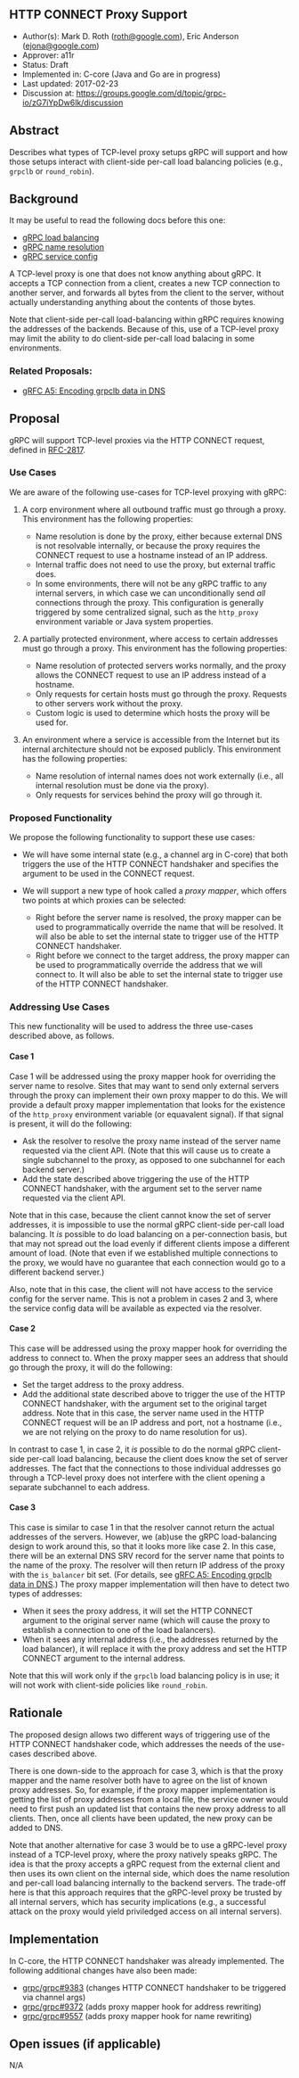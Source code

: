HTTP CONNECT Proxy Support
--------------------------
* Author(s): Mark D. Roth (roth@google.com), Eric Anderson (ejona@google.com)
* Approver: a11r
* Status: Draft
* Implemented in: C-core (Java and Go are in progress)
* Last updated: 2017-02-23
* Discussion at: https://groups.google.com/d/topic/grpc-io/zG7iYpDw6lk/discussion

## Abstract

Describes what types of TCP-level proxy setups gRPC will support and
how those setups interact with client-side per-call load balancing
policies (e.g., `grpclb` or `round_robin`).

## Background

It may be useful to read the following docs before this one:

- [gRPC load balancing](https://github.com/grpc/grpc/blob/master/doc/load-balancing.md)
- [gRPC name resolution](https://github.com/grpc/grpc/blob/master/doc/naming.md)
- [gRPC service config](https://github.com/grpc/grpc/blob/master/doc/service_config.md)

A TCP-level proxy is one that does not know anything about gRPC.
It accepts a TCP connection from a client, creates a new TCP connection
to another server, and forwards all bytes from the client to the server,
without actually understanding anything about the contents of those bytes.

Note that client-side per-call load-balancing within gRPC requires knowing
the addresses of the backends. Because of this, use of a TCP-level proxy
may limit the ability to do client-side per-call load balacing in some
environments.

### Related Proposals: 

- [gRFC A5: Encoding grpclb data in DNS](https://github.com/grpc/proposal/pull/10)

## Proposal

gRPC will support TCP-level proxies via the HTTP CONNECT request,
defined in [RFC-2817](https://tools.ietf.org/html/rfc2817).

### Use Cases

We are aware of the following use-cases for TCP-level proxying with gRPC:

1. A corp environment where all outbound traffic must go through a proxy.
   This environment has the following properties:
   - Name resolution is done by the proxy, either because external DNS
     is not resolvable internally, or because the proxy requires the
     CONNECT request to use a hostname instead of an IP address.
   - Internal traffic does not need to use the proxy, but external traffic
     does.
   - In some environments, there will not be any gRPC traffic to any internal
     servers, in which case we can unconditionally send *all* connections
     through the proxy.  This configuration is generally triggered by
     some centralized signal, such as the `http_proxy` environment variable
     or Java system properties.

2. A partially protected environment, where access to certain addresses
   must go through a proxy.  This environment has the following
   properties:
   - Name resolution of protected servers works normally, and the proxy
     allows the CONNECT request to use an IP address instead of a hostname.
   - Only requests for certain hosts must go through the proxy.
     Requests to other servers work without the proxy.
   - Custom logic is used to determine which hosts the proxy will be
     used for.

3. An environment where a service is accessible from the Internet but
   its internal architecture should not be exposed publicly.  This
   environment has the following properties:
   - Name resolution of internal names does not work externally (i.e.,
     all internal resolution must be done via the proxy).
   - Only requests for services behind the proxy will go through it.

### Proposed Functionality

We propose the following functionality to support these use cases:

- We will have some internal state (e.g., a channel arg in C-core) that
  both triggers the use of the HTTP CONNECT handshaker and specifies the
  argument to be used in the CONNECT request.

- We will support a new type of hook called a *proxy mapper*, which
  offers two points at which proxies can be selected:
  - Right before the server name is resolved, the proxy mapper can be used
    to programmatically override the name that will be resolved.  It
    will also be able to set the internal state to trigger use of the
    HTTP CONNECT handshaker.
  - Right before we connect to the target address, the proxy mapper can
    be used to programmatically override the address that we will
    connect to.  It will also be able to set the internal state to trigger
    use of the HTTP CONNECT handshaker.

### Addressing Use Cases

This new functionality will be used to address the three use-cases
described above, as follows.

#### Case 1

Case 1 will be addressed using the proxy mapper hook for overriding the
server name to resolve.  Sites that may want to send only external servers
through the proxy can implement their own proxy mapper to do this.
We will provide a default proxy mapper implementation that looks for the
existence of the `http_proxy` environment variable (or equavalent
signal).  If that signal is present, it will do the following:
- Ask the resolver to resolve the proxy name instead of the server name
  requested via the client API.  (Note that this will cause us to
  create a single subchannel to the proxy, as opposed to one
  subchannel for each backend server.)
- Add the state described above triggering the use of the HTTP CONNECT
  handshaker, with the argument set to the server name requested via
  the client API.

Note that in this case, because the client cannot know the set of server
addresses, it is impossible to use the normal gRPC client-side per-call
load balancing.  It *is* possible to do load balancing on a per-connection
basis, but that may not spread out the load evenly if different clients
impose a different amount of load.  (Note that even if we established
multiple connections to the proxy, we would have no guarantee that each
connection would go to a different backend server.)

Also, note that in this case, the client will not have access to the
service config for the server name.  This is not a problem in cases 2
and 3, where the service config data will be available as expected via
the resolver.

#### Case 2

This case will be addressed using the proxy mapper hook for overriding the
address to connect to.  When the proxy mapper sees an address that
should go through the proxy, it will do the following:
- Set the target address to the proxy address.
- Add the additional state described above to trigger the use of the
  HTTP CONNECT handshaker, with the argument set to the original
  target address.  Note that in this case, the server name used in
  the HTTP CONNECT request will be an IP address and port, not a
  hostname (i.e., we are not relying on the proxy to do name
  resolution for us).

In contrast to case 1, in case 2, it *is* possible to do the normal
gRPC client-side per-call load balancing, because the client does know
the set of server addresses.  The fact that the connections to those
individual addresses go through a TCP-level proxy does not interfere
with the client opening a separate subchannel to each address.

#### Case 3

This case is similar to case 1 in that the resolver cannot return
the actual addresses of the servers.  However, we (ab)use the gRPC
load-balancing design to work around this, so that it looks more like
case 2.  In this case, there will be an external DNS SRV record for
the server name that points to the name of the proxy.  The resolver
will then return IP address of the proxy with the `is_balancer`
bit set.  (For details, see [gRFC A5: Encoding grpclb data in
DNS](https://github.com/grpc/proposal/pull/10).)  The proxy mapper
implementation will then have to detect two types of addresses:
- When it sees the proxy address, it will set the HTTP CONNECT argument to
  the original server name (which will cause the proxy to establish a
  connection to one of the load balancers).
- When it sees any internal address (i.e., the addresses returned by
  the load balancer), it will replace it with the proxy address and set
  the HTTP CONNECT argument to the internal address.

Note that this will work only if the `grpclb` load balancing policy is
in use; it will not work with client-side policies like `round_robin`.

## Rationale

The proposed design allows two different ways of triggering use of
the HTTP CONNECT handshaker code, which addresses the needs of the
use-cases described above.

There is one down-side to the approach for case 3, which is that the proxy
mapper and the name resolver both have to agree on the list of known
proxy addresses.  So, for example, if the proxy mapper implementation
is getting the list of proxy addresses from a local file, the service
owner would need to first push an updated list that contains the new
proxy address to all clients.  Then, once all clients have been updated,
the new proxy can be added to DNS.

Note that another alternative for case 3 would be to use a gRPC-level
proxy instead of a TCP-level proxy, where the proxy natively speaks gRPC.
The idea is that the proxy accepts a gRPC request from the external client
and then uses its own client on the internal side, which does the name
resolution and per-call load balancing internally to the backend servers.
The trade-off here is that this approach requires that the gRPC-level
proxy be trusted by all internal servers, which has security implications
(e.g., a successful attack on the proxy would yield priviledged access
on all internal servers).

## Implementation

In C-core, the HTTP CONNECT handshaker was already implemented.
The following additional changes have also been made:

- [grpc/grpc#9383](https://github.com/grpc/grpc/pull/9383) (changes
  HTTP CONNECT handshaker to be triggered via channel args)
- [grpc/grpc#9372](https://github.com/grpc/grpc/pull/9372) (adds proxy
  mapper hook for address rewriting)
- [grpc/grpc#9557](https://github.com/grpc/grpc/pull/9557) (adds proxy
  mapper hook for name rewriting)

## Open issues (if applicable)

N/A
